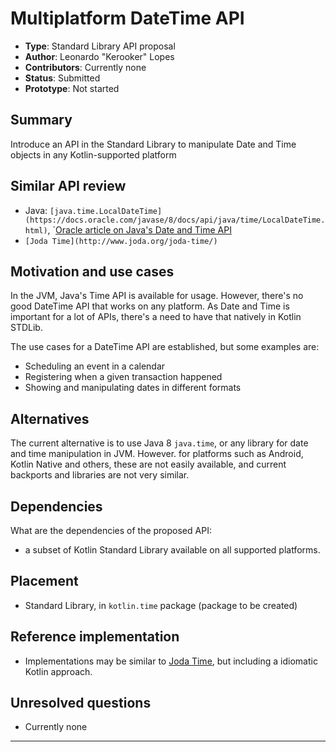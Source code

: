 # Multiplatform DateTime API

* **Type**: Standard Library API proposal
* **Author**: Leonardo "Kerooker" Lopes
* **Contributors**: Currently none
* **Status**: Submitted
* **Prototype**: Not started


## Summary

Introduce an API in the Standard Library to manipulate Date and Time objects in any Kotlin-supported platform


## Similar API review

* Java: `[java.time.LocalDateTime](https://docs.oracle.com/javase/8/docs/api/java/time/LocalDateTime.html)`, `[Oracle article on Java's Date and Time API](https://www.oracle.com/technetwork/articles/java/jf14-date-time-2125367.html)
* `[Joda Time](http://www.joda.org/joda-time/)`

## Motivation and use cases
In the JVM, Java's Time API is available for usage. However, there's no good DateTime API that works on any platform. As Date and Time is important for a lot of APIs, there's a need to have that natively in Kotlin STDLib.

The use cases for a DateTime API are established, but some examples are:

* Scheduling an event in a calendar
* Registering when a given transaction happened
* Showing and manipulating dates in different formats

## Alternatives

The current alternative is to use Java 8 `java.time`, or any library for date and time manipulation in JVM. 
However. for platforms such as Android, Kotlin Native and others, these are not easily available, and current backports and libraries are not very similar.

## Dependencies

What are the dependencies of the proposed API:

* a subset of Kotlin Standard Library available on all supported platforms.

## Placement

* Standard Library, in `kotlin.time` package (package to be created)

## Reference implementation

* Implementations may be similar to [Joda Time](https://github.com/JodaOrg/joda-time), but including a idiomatic Kotlin approach.

## Unresolved questions

* Currently none


-------

